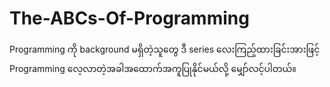 # The-ABCs-Of-Programming
Programming ကို background မရှိတဲ့သူတွေ ဒီ series လေးကြည့်ထားခြင်းအားဖြင့် Programming လေ့လာတဲ့အခါအထောက်အကူပြုနိုင်မယ်လို့ မျှော်လင့်ပါတယ်။
